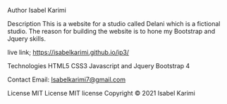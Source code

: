 
Author 
Isabel Karimi

Description 
This is a website for a studio called Delani which is a fictional studio. The reason for building the website is to hone my Bootstrap and Jquery skills.

live link;
https://isabelkarimi.github.io/ip3/

Technologies HTML5 CSS3 Javascript and Jquery Bootstrap 4

Contact Email: Isabelkarimi7@gmail.com

License MIT License MIT license Copyright © 2021 Isabel Karimi
